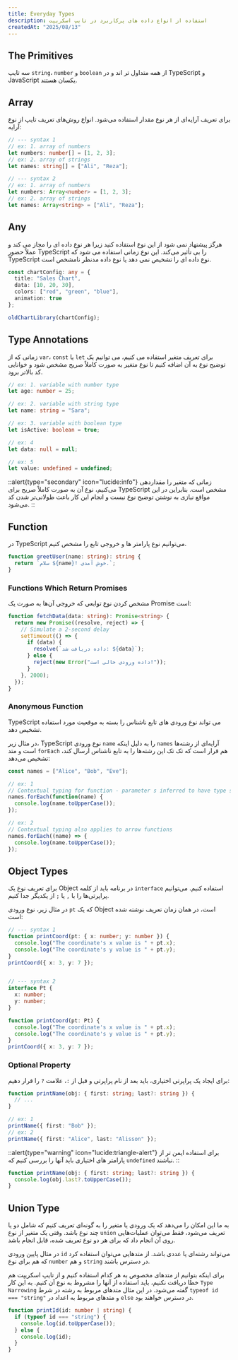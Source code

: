 ```yaml
---
title: Everyday Types
description: استفاده از انواع داده‌ های پرکاربرد در تایپ اسکریپت
createdAt: "2025/08/13"
---
```


## The Primitives

سه تایپ `string`، `number` و `boolean` از همه متداول تر اند و در TypeScript و JavaScript یکسان هستند.

## Array

برای تعریف آرایه‌ای از هر نوع مقدار استفاده می‌شود. انواع روش‌های تعریف تایپ از نوع آرایه:

```typescript
// --- syntax 1
// ex: 1. array of numbers
let numbers: number[] = [1, 2, 3];
// ex: 2. array of strings
let names: string[] = ["Ali", "Reza"];

// --- syntax 2
// ex: 1. array of numbers
let numbers: Array<number> = [1, 2, 3];
// ex: 2. array of strings
let names: Array<string> = ["Ali", "Reza"];
```

## Any

هرگز پیشنهاد نمی شود از این نوع استفاده کنید زیرا هر نوع داده ای را مجاز می کند و عملاً حضور TypeScript را بی تأثیر می‌کند. این نوع زمانی استفاده می شود که TypeScript نوع داده ای را تشخیص نمی دهد یا نوع داده مدنظر نامشخص است.

```typescript
const chartConfig: any = {
  title: "Sales Chart",
  data: [10, 20, 30],
  colors: ["red", "green", "blue"],
  animation: true
};

oldChartLibrary(chartConfig);
```

## Type Annotations

زمانی که از `var`، `const` یا `let` برای تعریف متغیر استفاده می کنیم، می توانیم یک توضیح نوع به آن اضافه کنیم تا نوع متغیر به صورت کاملاً صریح مشخص شود و خوانایی کد بالاتر برود.

```typescript
// ex: 1. variable with number type
let age: number = 25;

// ex: 2. variable with string type
let name: string = "Sara";

// ex: 3. variable with boolean type
let isActive: boolean = true;

// ex: 4
let data: null = null;

// ex: 5
let value: undefined = undefined;
```

::alert{type="secondary" icon="lucide:info"}
  زمانی که متغیر را مقداردهی می‌کنیم، نوع آن به صورت کاملاً صریح برای TypeScript مشخص است. بنابراین در این مواقع نیازی به نوشتن توضیح نوع نیست و انجام این کار باعث طولانی‌تر شدن کد می‌شود.
::

## Function

در TypeScript می‌توانیم نوع پارامتر ها و خروجی تابع را مشخص کنیم.

```typescript
function greetUser(name: string): string {
  return `سلام ${name}! خوش آمدی.`;
}
```

### Functions Which Return Promises

مشخص کردن نوع توابعی که خروجی آن‌ها به صورت یک Promise است:

```typescript
function fetchData(data: string): Promise<string> {
  return new Promise((resolve, reject) => {
    // Simulate a 2-second delay
    setTimeout(() => {
      if (data) {
        resolve(`داده دریافت شد: ${data}`);
      } else {
        reject(new Error("داده ورودی خالی است!"));
      }
    }, 2000);
  });
}
```

### Anonymous Function

TypeScript می تواند نوع ورودی های تابع ناشناس را بسته به موقعیت مورد استفاده تشخیص دهد.

در مثال زیر، TypeScript نوع ورودی `name` را به دلیل اینکه `names` آرایه‌ای از رشته‌ها است و متد `forEach` هم قرار است که تک تک این رشته‌ها را به تابع ناشناس ارسال کند، تشخیص می‌دهد:

```typescript
const names = ["Alice", "Bob", "Eve"];

// ex: 1
// Contextual typing for function - parameter s inferred to have type string
names.forEach(function(name) {
  console.log(name.toUpperCase());
});

// ex: 2
// Contextual typing also applies to arrow functions
names.forEach((name) => {
  console.log(name.toUpperCase());
});
```

## Object Types

برای تعریف نوع یک Object در برنامه باید از کلمه `interface` استفاده کنیم. می‌توانیم پراپرتی‌ها را با `,` یا `;` از یکدیگر جدا کنیم.

در مثال زیر، نوع ورودی `pt` که یک Object است، در همان زمان تعریف نوشته شده است:

```typescript
// --- syntax 1
function printCoord(pt: { x: number; y: number }) {
  console.log("The coordinate's x value is " + pt.x);
  console.log("The coordinate's y value is " + pt.y);
}
printCoord({ x: 3, y: 7 });


// --- syntax 2
interface Pt {
  x: number;
  y: number;
}

function printCoord(pt: Pt) {
  console.log("The coordinate's x value is " + pt.x);
  console.log("The coordinate's y value is " + pt.y);
}
printCoord({ x: 3, y: 7 });
```

### Optional Property

برای ایجاد یک پراپرتی اختیاری، باید بعد از نام پراپرتی و قبل از `:`، علامت `?` را قرار دهیم:

```typescript
function printName(obj: { first: string; last?: string }) {
  // ...
}

// ex: 1
printName({ first: "Bob" });
// ex: 2
printName({ first: "Alice", last: "Alisson" });
```

::alert{type="warning" icon="lucide:triangle-alert"}
  برای استفاده ایمن تر از پارامتر های اختیاری باید آنها را بررسی کنیم که `undefined` نباشند.
::

```typescript
function printName(obj: { first: string; last?: string }) {
  console.log(obj.last?.toUpperCase());
}
```

## Union Type

به ما این امکان را می‌دهد که یک ورودی یا متغیر را به گونه‌ای تعریف کنیم که شامل دو یا چند نوع باشد. وقتی یک متغیر از نوع `union` تعریف می‌شود، فقط می‌توان عملیات‌هایی روی آن انجام داد که برای هر دو نوع تعریف شده، قابل انجام باشد.

در مثال پایین ورودی `id` می‌تواند رشته‌ای یا عددی باشد. از متدهایی می‌توان استفاده کرد که هم برای نوع `number` و هم `string` در دسترس باشند.

برای اینکه بتوانیم از متدهای مخصوص به هر کدام استفاده کنیم و از تایپ اسکریپت هم خطا دریافت نکنیم، باید استفاده از آنها را مشروط به نوع آن کنیم. به این کار `Type Narrowing` گفته می‌شود. در این مثال متدهای مربوط به رشته در شرط `typeof id === "string"` و متدهای مربوط به اعداد در `else` در دسترس خواهند بود.

```typescript
function printId(id: number | string) {
  if (typeof id === "string") {
    console.log(id.toUpperCase());
  } else {
    console.log(id);
  }
}
```